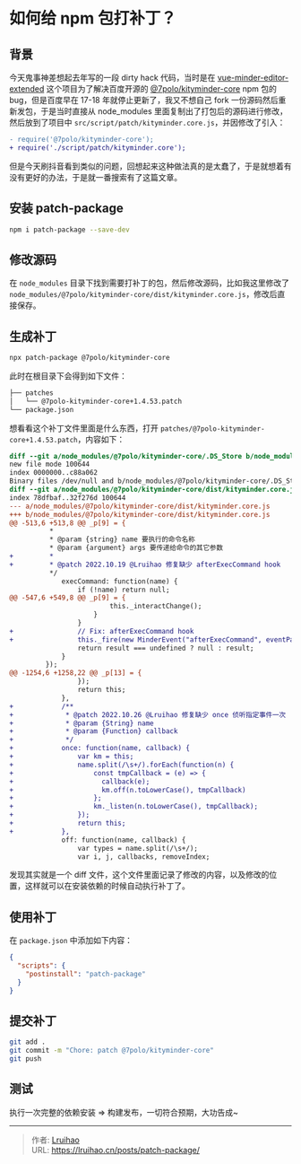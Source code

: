 # 如何给 npm 包打补丁？


## 背景

今天鬼事神差想起去年写的一段 dirty hack 代码，当时是在 [vue-minder-editor-extended](https://github.com/Lruihao/vue-minder-editor-extended) 这个项目为了解决百度开源的 [@7polo/kityminder-core](https://github.com/fex-team/kityminder-core) npm 包的 bug，但是百度早在 17-18 年就停止更新了，我又不想自己 fork 一份源码然后重新发包，于是当时直接从 node_modules 里面复制出了打包后的源码进行修改，然后放到了项目中 `src/script/patch/kityminder.core.js`，并因修改了引入：

```diff
- require('@7polo/kityminder-core');
+ require('./script/patch/kityminder.core');
```

但是今天刷抖音看到类似的问题，回想起来这种做法真的是太蠢了，于是就想着有没有更好的办法，于是就一番搜索有了这篇文章。

## 安装 patch-package

```bash
npm i patch-package --save-dev
```

## 修改源码

在 `node_modules` 目录下找到需要打补丁的包，然后修改源码，比如我这里修改了 `node_modules/@7polo/kityminder-core/dist/kityminder.core.js`，修改后直接保存。

## 生成补丁

```bash
npx patch-package @7polo/kityminder-core
```

此时在根目录下会得到如下文件：

```bash
├── patches
│   └── @7polo-kityminder-core+1.4.53.patch
└── package.json
```

想看看这个补丁文件里面是什么东西，打开 `patches/@7polo-kityminder-core+1.4.53.patch`，内容如下：

```diff
diff --git a/node_modules/@7polo/kityminder-core/.DS_Store b/node_modules/@7polo/kityminder-core/.DS_Store
new file mode 100644
index 0000000..c88a062
Binary files /dev/null and b/node_modules/@7polo/kityminder-core/.DS_Store differ
diff --git a/node_modules/@7polo/kityminder-core/dist/kityminder.core.js b/node_modules/@7polo/kityminder-core/dist/kityminder.core.js
index 78dfbaf..32f276d 100644
--- a/node_modules/@7polo/kityminder-core/dist/kityminder.core.js
+++ b/node_modules/@7polo/kityminder-core/dist/kityminder.core.js
@@ -513,6 +513,8 @@ _p[9] = {
          *
          * @param {string} name 要执行的命令名称
          * @param {argument} args 要传递给命令的其它参数
+         * 
+         * @patch 2022.10.19 @Lruihao 修复缺少 afterExecCommand hook
          */
             execCommand: function(name) {
                 if (!name) return null;
@@ -547,6 +549,8 @@ _p[9] = {
                         this._interactChange();
                     }
                 }
+                // Fix: afterExecCommand hook
+                this._fire(new MinderEvent("afterExecCommand", eventParams, false));
                 return result === undefined ? null : result;
             }
         });
@@ -1254,6 +1258,22 @@ _p[13] = {
                 });
                 return this;
             },
+            /**
+             * @patch 2022.10.26 @Lruihao 修复缺少 once 侦听指定事件一次
+             * @param {String} name 
+             * @param {Function} callback 
+             */
+            once: function(name, callback) {
+                var km = this;
+                name.split(/\s+/).forEach(function(n) {
+                    const tmpCallback = (e) => {
+                      callback(e);
+                      km.off(n.toLowerCase(), tmpCallback)
+                    };
+                    km._listen(n.toLowerCase(), tmpCallback);
+                });
+                return this;
+            },
             off: function(name, callback) {
                 var types = name.split(/\s+/);
                 var i, j, callbacks, removeIndex;
```

发现其实就是一个 diff 文件，这个文件里面记录了修改的内容，以及修改的位置，这样就可以在安装依赖的时候自动执行补丁了。

## 使用补丁

在 `package.json` 中添加如下内容：

```json
{
  "scripts": {
    "postinstall": "patch-package"
  }
}
```

## 提交补丁

```bash
git add .
git commit -m "Chore: patch @7polo/kityminder-core"
git push
```

## 测试

执行一次完整的依赖安装 => 构建发布，一切符合预期，大功告成~


---

> 作者: [Lruihao](https://github.com/Lruihao)  
> URL: https://lruihao.cn/posts/patch-package/  


